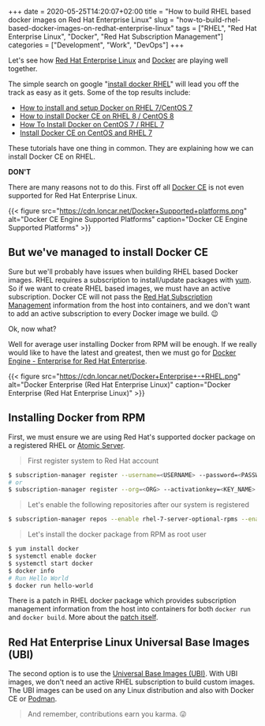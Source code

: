 +++ 
date = 2020-05-25T14:20:07+02:00
title = "How to build RHEL based docker images on Red Hat Enterprise Linux"
slug = "how-to-build-rhel-based-docker-images-on-redhat-enterprise-linux" 
tags = ["RHEL", "Red Hat Enterprise Linux", "Docker", "Red Hat Subscription Management"]
categories = ["Development", "Work", "DevOps"]
+++

Let's see how [Red Hat Enterprise Linux](https://www.redhat.com/en/technologies/linux-platforms/enterprise-linux) and [Docker](https://www.docker.com/) are playing well together.

The simple search on google "[install docker RHEL](https://is.gd/dSaOTl)" will lead you off the track as easy as it gets. Some of the top results include:

* [How to install and setup Docker on RHEL 7/CentOS 7](https://www.cyberciti.biz/faq/install-use-setup-docker-on-rhel7-centos7-linux/)
* [How to install Docker CE on RHEL 8 / CentOS 8 ](https://linuxconfig.org/how-to-install-docker-in-rhel-8)
* [How To Install Docker on CentOS 7 / RHEL 7](https://www.itzgeek.com/how-tos/linux/centos-how-tos/installing-docker-on-centos-7-rhel-7-fedora-21.html)
* [Install Docker CE on CentOS and RHEL 7](https://medium.com/better-programming/install-docker-ce-on-centos-or-rhel-7-48bb111cc635)

These tutorials have one thing in common. They are explaining how we can install Docker CE on RHEL.

**DON'T**

There are many reasons not to do this. First off all [Docker CE](https://docs.docker.com/engine/install/) is not even supported for Red Hat Enterprise Linux.

{{< figure src="https://cdn.loncar.net/Docker+Supported+platforms.png" alt="Docker CE Engine Supported Platforms" caption="Docker CE Engine Supported Platforms" >}}

## But we've managed to install Docker CE

Sure but we'll probably have issues when building RHEL based Docker images. RHEL requires a subscription to install/update packages with [yum](http://yum.baseurl.org/). So if we want to create RHEL based images, we must have an active subscription. Docker CE will not pass the [Red Hat Subscription Management](https://access.redhat.com/products/red-hat-subscription-management/) information from the host into containers, and we don't want to add an active subscription to every Docker image we build. 😉

Ok, now what?

Well for average user installing Docker from RPM will be enough. If we really would like to have the latest and greatest, then we must go for [Docker Engine - Enterprise for Red Hat Enterprise](https://docs.docker.com/ee/docker-ee/rhel/).

{{< figure src="https://cdn.loncar.net/Docker+Enterprise+-+RHEL.png" alt="Docker Enterprise (Red Hat Enterprise Linux)" caption="Docker Enterprise (Red Hat Enterprise Linux)" >}}

## Installing Docker from RPM

First, we must ensure we are using Red Hat's supported docker package on a registered RHEL or [Atomic Server](https://www.redhat.com/en/resources/enterprise-linux-atomic-host-datasheet).

> First register system to Red Hat account

```bash
$ subscription-manager register --username=<USERNAME> --password=<PASSWORD>
# or
$ subscription-manager register --org=<ORG> --activationkey=<KEY_NAME>
```

> Let's enable the following repositories after our system is registered

```bash
$ subscription-manager repos --enable rhel-7-server-optional-rpms --enable rhel-7-server-extras-rpms --enable rhel-server-rhscl-7-rpms
```

> Let's install the docker package from RPM as root user

```bash
$ yum install docker
$ systemctl enable docker
$ systemctl start docker
$ docker info
# Run Hello World
$ docker run hello-world
```

There is a patch in RHEL docker package which provides subscription management information from the host into containers for both `docker run` and `docker build`.  More about the [patch itself](https://github.com/projectatomic/docker/tree/docker-1.13.1-rhel#add-rhel-super-secrets-patchpatch).

## Red Hat Enterprise Linux Universal Base Images (UBI)

The second option is to use the [Universal Base Images (UBI)](https://developers.redhat.com/blog/2019/05/31/working-with-red-hat-enterprise-linux-universal-base-images-ubi/). With UBI images, we don't need an active RHEL subscription to build custom images. The UBI images can be used on any Linux distribution and also with Docker CE or [Podman](https://podman.io/).

> And remember, contributions earn you karma. 😜
